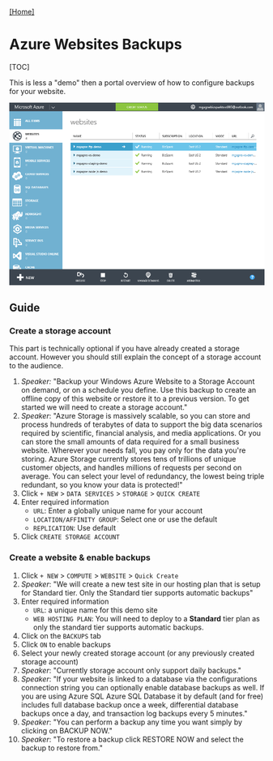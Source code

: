 [[Home]](../README.html)

# Azure Websites Backups

[TOC]

This is less a "demo" then a portal overview of how to configure backups for your website.

![Azure Websites Backups](./assets/azure-websites-backups.gif)

## Guide

### Create a storage account

This part is technically optional if you have already created a storage account. However you should still explain the concept of a storage account to the audience.

1. *Speaker:* "Backup your Windows Azure Website to a Storage Account on demand, or on a schedule you define. Use this backup to create an offline copy of this website or restore it to a previous version. To get started we will need to create a storage account."
1. *Speaker*: "Azure Storage is massively scalable, so you can store and process hundreds of terabytes of data to support the big data scenarios required by scientific, financial analysis, and media applications. Or you can store the small amounts of data required for a small business website. Wherever your needs fall, you pay only for the data you're storing. Azure Storage currently stores tens of trillions of unique customer objects, and handles millions of requests per second on average. You can select your level of redundancy, the lowest being triple redundant, so you know your data is protected!"
1. Click `+ NEW` > `DATA SERVICES` > `STORAGE` > `QUICK CREATE`
1. Enter required information
	* `URL`: Enter a globally unique name for your account
	* `LOCATION/AFFINITY GROUP`: Select one or use the default
	* `REPLICATION`: Use default
1. Click `CREATE STORAGE ACCOUNT`

### Create a website & enable backups
1. Click `+ NEW` > `COMPUTE` > `WEBSITE` > `Quick Create`
1. *Speaker*: "We will create a new test site in our hosting plan that is setup for Standard tier. Only the Standard tier supports automatic backups"
1. Enter required information
	* `URL`: a unique name for this demo site
	* `WEB HOSTING PLAN`: You will need to deploy to a **Standard** tier plan as only the standard tier supports automatic backups.
1. Click on the `BACKUPS` tab
1. Click `ON` to enable backups
1. Select your newly created storage account (or any previously created storage account)
1. *Speaker*: "Currently storage account only support daily backups."
1. *Speaker*: "If your website is linked to a database via the configurations connection string you can optionally enable database backups as well. If you are using Azure SQL Azure SQL Database it by default (and for free) includes full database backup once a week, differential database backups once a day, and transaction log backups every 5 minutes."
1. *Speaker*: "You can perform a backup any time you want simply by clicking on BACKUP NOW."
1. *Speaker*: "To restore a backup click RESTORE NOW and select the backup to restore from."